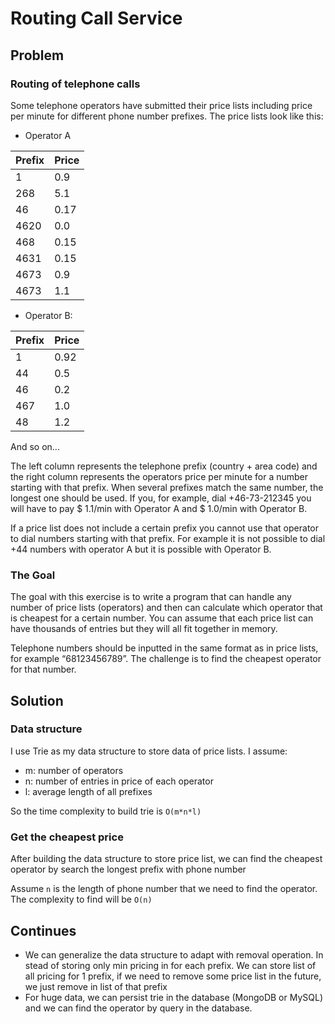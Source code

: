 # Routing Call Service

## Problem

### Routing of telephone calls

Some telephone operators have submitted their price lists including price per minute for different phone number
prefixes. The price lists look like this:

- Operator A

| Prefix | Price |
|--------|-------|
| 1      | 0.9   |
| 268    | 5.1   |
| 46	    | 0.17  |
| 4620   | 0.0   |
| 468    | 0.15  |
| 4631   | 0.15  |
| 4673   | 0.9   |
| 4673   | 1.1   |

- Operator B:

| Prefix | Price |
|--------|-------|
| 1      | 0.92  |
| 44     | 0.5   |
| 46     | 0.2   |
| 467    | 1.0   |
| 48     | 1.2   |

And so on...

The left column represents the telephone prefix (country + area code) and the right column represents the operators
price per minute for a number starting with that prefix. When several prefixes match the same number, the longest one
should be used. If you, for example, dial +46-73-212345 you will have to pay $ 1.1/min with Operator A and $ 1.0/min
with Operator B.

If a price list does not include a certain prefix you cannot use that operator to dial numbers starting with that
prefix. For example it is not possible to dial +44 numbers with operator A but it is possible with Operator B.

### The Goal

The goal with this exercise is to write a program that can handle any number of price lists (operators) and then can
calculate which operator that is cheapest for a certain number. You can assume that each price list can have thousands
of entries but they will all fit together in memory.

Telephone numbers should be inputted in the same format as in price lists, for example “68123456789”. The challenge is
to find the cheapest operator for that number.

## Solution

### Data structure

I use Trie as my data structure to store data of price lists. I assume:
- m: number of operators 
- n: number of entries in price of each operator
- l: average length of all prefixes

So the time complexity to build trie is ```O(m*n*l)```

### Get the cheapest price

After building the data structure to store price list, we can find the cheapest operator by search the longest prefix with phone number

Assume ```n``` is the length of phone number that we need to find the operator. The complexity to find will be ```O(n)```

## Continues

- We can generalize the data structure to adapt with removal operation. In stead of storing only min pricing in for each prefix. We can store list of all pricing for 1 prefix, if we need to remove some price list in the future, we just remove in list of that prefix
- For huge data, we can persist trie in the database (MongoDB or MySQL) and we can find the operator by query in the database.